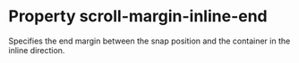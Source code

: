 # Property scroll-margin-inline-end

Specifies the end margin between the snap position
and the container in the inline direction.

